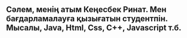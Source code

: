 ## Сәлем, менің атым Кеңесбек Ринат. Мен бағдарламалауға қызығатын студентпін. Мысалы, Java, Html, Css, C++, Javascript т.б. 

